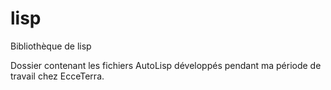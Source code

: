 # lisp
Bibliothèque de lisp

Dossier contenant les fichiers AutoLisp développés pendant ma période de travail chez EcceTerra.
